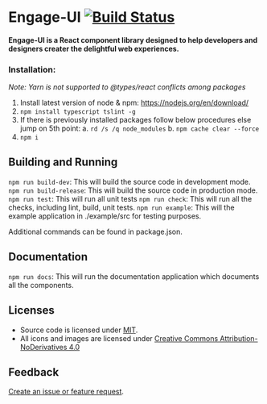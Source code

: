 # Engage-UI  [![Build Status](https://travis-ci.org/emgage/engage-ui.svg?branch=master)](https://travis-ci.org/emgage/engage-ui)

#### Engage-UI is a React component library designed to help developers and designers creater the delightful web experiences.

### Installation:
*Note: Yarn is not supported to @types/react conflicts among packages*
1. Install latest version of node & npm: https://nodejs.org/en/download/
2. `npm install typescript tslint -g`
3. If there is previously installed packages follow below procedures else jump on 5th point:
    a. `rd /s /q node_modules`
    b. `npm cache clear --force`
4. `npm i`


## Building and Running
`npm run build-dev`: This will build the source code in development mode.
`npm run build-release`: This will build the source code in production mode.
`npm run test`: This will run all unit tests
`npm run check`: This will run all the checks, including lint, build, unit tests.
`npm run example`: This will the example application in ./example/src for testing purposes.

Additional commands can be found in package.json.

## Documentation
`npm run docs`: This will run the documentation application which documents all the components.

## Licenses
* Source code is licensed under [MIT](https://opensource.org/licenses/MIT).
* All icons and images are licensed under [Creative Commons Attribution-NoDerivatives 4.0](http://creativecommons.org/licenses/by-nd/4.0/)

## Feedback
[Create an issue or feature request](https://github.com/emgage/engage-ui/issues/new).
